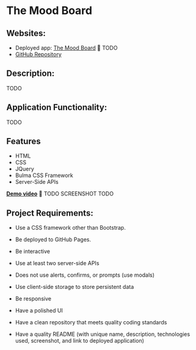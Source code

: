 # The Mood Board

## Websites:

- Deployed app: [The Mood Board](https://) 🔗 TODO
- [GitHub Repository](https://github.com/Reyes-Jose/The-Mood-Board)

## Description:

TODO

## Application Functionality:

TODO

## Features

- HTML
- CSS
- JQuery
- Bulma CSS Framework
- Server-Side APIs

[**Demo video**](https://drive.google.com/file/) 🔗 TODO
SCREENSHOT TODO

## Project Requirements:

- Use a CSS framework other than Bootstrap.

- Be deployed to GitHub Pages.

* Be interactive

* Use at least two server-side APIs

* Does not use alerts, confirms, or prompts (use modals)

* Use client-side storage to store persistent data

* Be responsive

* Have a polished UI

* Have a clean repository that meets quality coding standards

* Have a quality README (with unique name, description, technologies used, screenshot, and link to deployed application)
